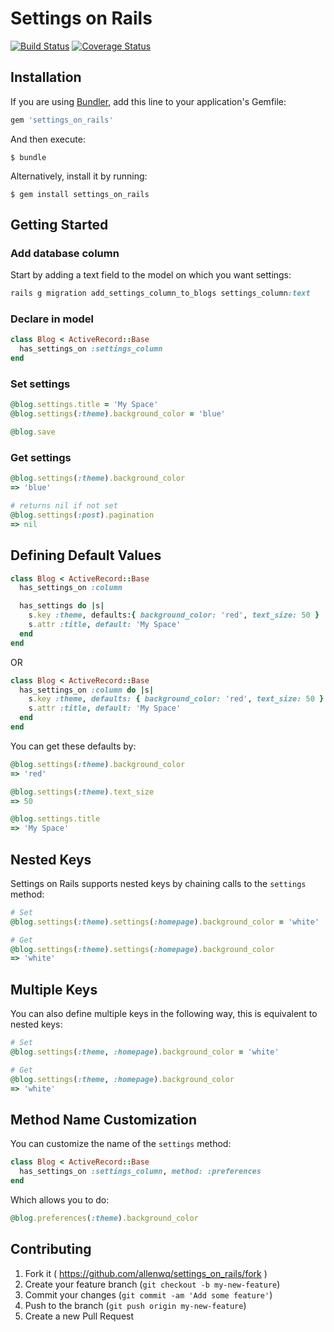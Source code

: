 # Settings on Rails
[![Build Status](https://travis-ci.org/allenwq/settings_on_rails.svg?branch=master)](https://travis-ci.org/allenwq/settings_on_rails)
[![Coverage Status](https://coveralls.io/repos/allenwq/settings_on_rails/badge.svg?branch=master)](https://coveralls.io/r/allenwq/settings_on_rails?branch=master)

## Installation

If you are using [Bundler](http://bundler.io/), add this line to your application's Gemfile:

```ruby
gem 'settings_on_rails'
```

And then execute:

    $ bundle

Alternatively, install it by running:

    $ gem install settings_on_rails

## Getting Started

### Add database column

Start by adding a text field to the model on which you want settings:

```ruby
rails g migration add_settings_column_to_blogs settings_column:text
```

### Declare in model

```ruby
class Blog < ActiveRecord::Base
  has_settings_on :settings_column
end
```

### Set settings

```ruby
@blog.settings.title = 'My Space'
@blog.settings(:theme).background_color = 'blue'

@blog.save
```

### Get settings

```ruby
@blog.settings(:theme).background_color
=> 'blue'

# returns nil if not set
@blog.settings(:post).pagination
=> nil
```

## Defining Default Values

```ruby
class Blog < ActiveRecord::Base
  has_settings_on :column

  has_settings do |s|
    s.key :theme, defaults:{ background_color: 'red', text_size: 50 }
    s.attr :title, default: 'My Space'
  end
end
```

OR

```ruby
class Blog < ActiveRecord::Base
  has_settings_on :column do |s|
    s.key :theme, defaults: { background_color: 'red', text_size: 50 }
    s.attr :title, default: 'My Space'
  end
end
```

You can get these defaults by:

```ruby
@blog.settings(:theme).background_color
=> 'red'

@blog.settings(:theme).text_size
=> 50

@blog.settings.title
=> 'My Space'
```

## Nested Keys

Settings on Rails supports nested keys by chaining calls to the `settings` method:

```ruby
# Set
@blog.settings(:theme).settings(:homepage).background_color = 'white'

# Get
@blog.settings(:theme).settings(:homepage).background_color
=> 'white'
```

## Multiple Keys

You can also define multiple keys in the following way, this is equivalent to nested keys:

```ruby
# Set
@blog.settings(:theme, :homepage).background_color = 'white'

# Get
@blog.settings(:theme, :homepage).background_color
=> 'white'
```


## Method Name Customization

You can customize the name of the `settings` method:

```ruby
class Blog < ActiveRecord::Base
  has_settings_on :settings_column, method: :preferences
end
```

Which allows you to do:

```ruby
@blog.preferences(:theme).background_color
```

## Contributing

1. Fork it ( https://github.com/allenwq/settings_on_rails/fork )
2. Create your feature branch (`git checkout -b my-new-feature`)
3. Commit your changes (`git commit -am 'Add some feature'`)
4. Push to the branch (`git push origin my-new-feature`)
5. Create a new Pull Request
